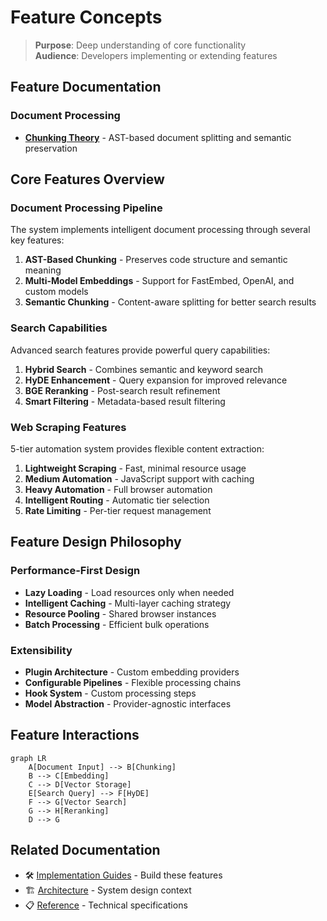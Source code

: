# Feature Concepts

> **Purpose**: Deep understanding of core functionality  
> **Audience**: Developers implementing or extending features

## Feature Documentation

### Document Processing
- [**Chunking Theory**](../concepts/features/chunking-theory.md) - AST-based document splitting and semantic preservation

## Core Features Overview

### Document Processing Pipeline

The system implements intelligent document processing through several key features:

1. **AST-Based Chunking** - Preserves code structure and semantic meaning
2. **Multi-Model Embeddings** - Support for FastEmbed, OpenAI, and custom models
3. **Semantic Chunking** - Content-aware splitting for better search results

### Search Capabilities

Advanced search features provide powerful query capabilities:

1. **Hybrid Search** - Combines semantic and keyword search
2. **HyDE Enhancement** - Query expansion for improved relevance
3. **BGE Reranking** - Post-search result refinement
4. **Smart Filtering** - Metadata-based result filtering

### Web Scraping Features

5-tier automation system provides flexible content extraction:

1. **Lightweight Scraping** - Fast, minimal resource usage
2. **Medium Automation** - JavaScript support with caching
3. **Heavy Automation** - Full browser automation
4. **Intelligent Routing** - Automatic tier selection
5. **Rate Limiting** - Per-tier request management

## Feature Design Philosophy

### Performance-First Design
- **Lazy Loading** - Load resources only when needed
- **Intelligent Caching** - Multi-layer caching strategy
- **Resource Pooling** - Shared browser instances
- **Batch Processing** - Efficient bulk operations

### Extensibility
- **Plugin Architecture** - Custom embedding providers
- **Configurable Pipelines** - Flexible processing chains
- **Hook System** - Custom processing steps
- **Model Abstraction** - Provider-agnostic interfaces

## Feature Interactions

```mermaid
graph LR
    A[Document Input] --> B[Chunking]
    B --> C[Embedding]
    C --> D[Vector Storage]
    E[Search Query] --> F[HyDE]
    F --> G[Vector Search]
    G --> H[Reranking]
    D --> G
```

## Related Documentation

- 🛠️ [Implementation Guides](../../how-to-guides/) - Build these features
- 🏗️ [Architecture](../architecture/) - System design context
- 📋 [Reference](../../reference/) - Technical specifications